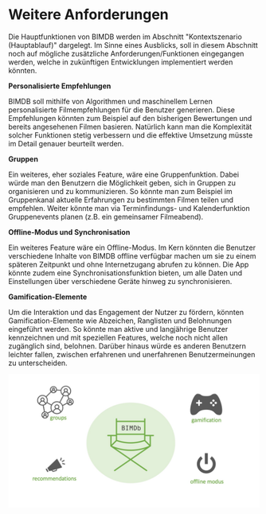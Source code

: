 # Weitere Anforderungen

Die Hauptfunktionen von BIMDB werden im Abschnitt "Kontextszenario (Hauptablauf)" dargelegt. Im Sinne eines Ausblicks, soll in diesem Abschnitt noch auf mögliche zusätzliche Anforderungen/Funktionen eingegangen werden, welche in zukünftigen Entwicklungen implementiert werden könnten.

**Personalisierte Empfehlungen**

BIMDB soll mithilfe von Algorithmen und maschinellem Lernen personalisierte Filmempfehlungen für die Benutzer generieren. Diese Empfehlungen könnten zum Beispiel auf den bisherigen Bewertungen und bereits angesehenen Filmen basieren. Natürlich kann man die Komplexität solcher Funktionen stetig verbessern und die effektive Umsetzung müsste im Detail genauer beurteilt werden.

**Gruppen**

Ein weiteres, eher soziales Feature, wäre eine Gruppenfunktion. Dabei würde man den Benutzern die Möglichkeit geben, sich in Gruppen zu organisieren und zu kommunizieren. So könnte man zum Beispiel im Gruppenkanal aktuelle Erfahrungen zu bestimmten Filmen teilen und empfehlen. Weiter könnte man via Terminfindungs- und Kalenderfunktion Gruppenevents planen (z.B. ein gemeinsamer Filmeabend). 

**Offline-Modus und Synchronisation**

Ein weiteres Feature wäre ein Offline-Modus. Im Kern könnten die Benutzer verschiedene Inhalte von BIMDB offline verfügbar machen um sie zu einem späteren Zeitpunkt und ohne Internetzugang abrufen zu können. Die App könnte zudem eine Synchronisationsfunktion bieten, um alle Daten und Einstellungen über verschiedene Geräte hinweg zu synchronisieren.

**Gamification-Elemente**

Um die Interaktion und das Engagement der Nutzer zu fördern, könnten Gamification-Elemente wie Abzeichen, Ranglisten und Belohnungen eingeführt werden. So könnte man aktive und langjährige Benutzer kennzeichnen und mit speziellen Features, welche noch nicht allen zugänglich sind, belohnen. Darüber hinaus würde es anderen Benutzern leichter fallen, zwischen erfahrenen und unerfahrenen Benutzermeinungen zu unterscheiden.

![WeitereAnforderungen](../assets/img/BIMDB_WeitereAnforderungen.jpg)


